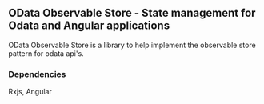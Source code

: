 ## OData Observable Store - State management for Odata and Angular applications

OData Observable Store is a library to help implement the observable store pattern for odata api's.


### Dependencies
Rxjs, Angular